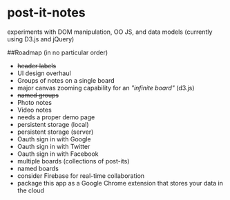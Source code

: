 post-it-notes
=============

experiments with DOM manipulation, OO JS, and data models
(currently using D3.js and jQuery)

##Roadmap
(in no particular order)
+ ~~header labels~~
+ UI design overhaul
+ Groups of notes on a single board
+ major canvas zooming capability for an *"infinite board"* (d3.js)
+ ~~named groups~~
+ Photo notes
+ Video notes
+ needs a proper demo page
+ persistent storage (local)
+ persistent storage (server)
+ Oauth sign in with Google
+ Oauth sign in with Twitter
+ Oauth sign in with Facebook
+ multiple boards (collections of post-its)
+ named boards
+ consider Firebase for real-time collaboration
+ package this app as a Google Chrome extension that stores your data in the cloud
